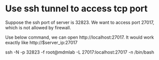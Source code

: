 Use ssh tunnel to access tcp port
=================================

Suppose the ssh port of server is 32823. We want to access port 27017, which is not allowed by firewall.

Use below command, we can open http://localhost:27017. It would work exactly like http://$server_ip:27017

ssh -N -p 32823 -f root@mdmlab -L 27017:localhost:27017 -n /bin/bash
